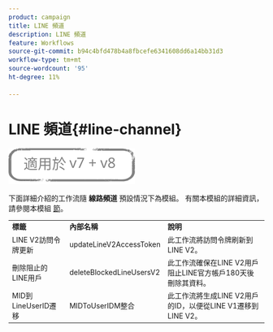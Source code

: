 ```yaml
---
product: campaign
title: LINE 頻道
description: LINE 頻道
feature: Workflows
source-git-commit: b94c4bfd478b4a8fbcefe6341608dd6a14bb31d3
workflow-type: tm+mt
source-wordcount: '95'
ht-degree: 11%

---
```



# LINE 頻道{#line-channel}

![](../../assets/common.svg)

下面詳細介紹的工作流隨 **線路頻道** 預設情況下為模組。 有關本模組的詳細資訊，請參閱本模組 [節](../../delivery/using/line-channel.md)。

<table> 
 <tbody> 
  <tr> 
   <td> <strong>標籤</strong><br /> </td> 
   <td> <strong>內部名稱</strong><br /> </td> 
   <td> <strong>說明</strong><br /> </td> 
  </tr> 
  <tr> 
   <td> <span class="uicontrol">LINE V2訪問令牌更新</span> <br /> </td> 
   <td> <span class="uicontrol">updateLineV2AccessToken</span> <br /> </td> 
   <td> 此工作流將訪問令牌刷新到LINE V2。<br /> </td> 
  </tr> 
  <tr> 
   <td> <span class="uicontrol">刪除阻止的LINE用戶</span> <br /> </td> 
   <td> <span class="uicontrol">deleteBlockedLineUsersV2</span> <br /> </td> 
   <td> 此工作流確保在LINE V2用戶阻止LINE官方帳戶180天後刪除其資料。<br /> </td> 
  </tr> 
  <tr> 
   <td> <span class="uicontrol">MID到LineUserID遷移</span> <br /> </td> 
   <td> <span class="uicontrol">MIDToUserIDM整合</span> <br /> </td> 
   <td> 此工作流將生成LINE V2用戶的ID，以便從LINE V1遷移到LINE V2。<br /> </td> 
  </tr> 
 </tbody> 
</table>

